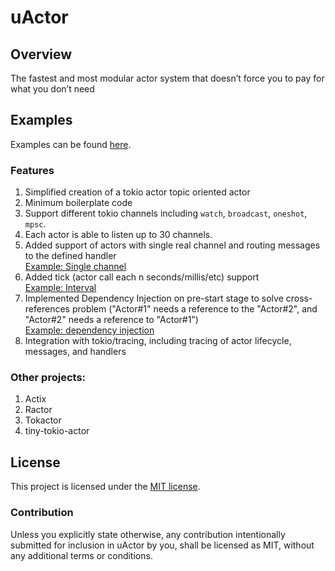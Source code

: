 # uActor
## Overview
The fastest and most modular actor system that doesn’t force you to pay for what you don’t need

## Examples
Examples can be found [here](src/uactor/examples).

### Features
1. Simplified creation of a tokio actor topic oriented actor
2. Minimum boilerplate code
3. Support different tokio channels including `watch`, `broadcast`, `oneshot`, `mpsc`.
4. Each actor is able to listen up to 30 channels.
5. Added support of actors with single real channel and routing messages to the defined handler  
[Example: Single channel](src/uactor/examples/single_channel_actor.rs)
6. Added tick (actor call each n seconds/millis/etc) support  
[Example: Interval](src%2Fuactor%2Fexamples%2Finterval.rs)
7. Implemented Dependency Injection on pre-start stage to solve cross-references problem ("Actor#1" needs a reference to the "Actor#2", and "Actor#2" needs a reference to "Actor#1")  
[Example: dependency injection](src/uactor/examples/dependency_injection.rs)
8. Integration with tokio/tracing, including tracing of actor lifecycle, messages, and handlers

### Other projects:
1. Actix
2. Ractor
3. Tokactor
4. tiny-tokio-actor

## License

This project is licensed under the [MIT license](LICENSE).

### Contribution

Unless you explicitly state otherwise, any contribution intentionally submitted
for inclusion in uActor by you, shall be licensed as MIT, without any additional
terms or conditions.